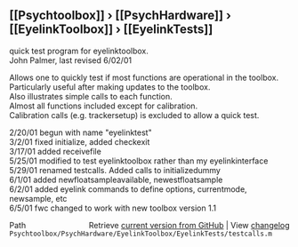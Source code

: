 ## [[Psychtoolbox]] &#8250; [[PsychHardware]] &#8250; [[EyelinkToolbox]] &#8250; [[EyelinkTests]]

quick test program for eyelinktoolbox.  
John Palmer, last revised 6/02/01  
  
Allows one to quickly test if most functions are operational in the toolbox.  
Particularly useful after making updates to the toolbox.  
Also illustrates simple calls to each function.  
Almost all functions included except for calibration.     
Calibration calls (e.g. trackersetup) is excluded to allow a quick test.  
  
2/20/01 begun with name "eyelinktest"  
3/2/01  fixed initialize, added checkexit  
3/17/01 added receivefile  
5/25/01 modified to test eyelinktoolbox rather than my eyelinkinterface  
5/29/01 renamed testcalls.  Added calls to initializedummy  
6/1/01  added newfloatsampleavailable, newestfloatsample  
6/2/01  added eyelink commands to define options, currentmode, newsample, etc  
6/5/01  fwc changed to work with new toolbox version 1.1  




<div class="code_header" style="text-align:right;">
  <span style="float:left;">Path&nbsp;&nbsp;</span> <span class="counter">Retrieve <a href=
  "https://raw.github.com/Psychtoolbox-3/Psychtoolbox-3/beta/Psychtoolbox/PsychHardware/EyelinkToolbox/EyelinkTests/testcalls.m">current version from GitHub</a> | View <a href=
  "https://github.com/Psychtoolbox-3/Psychtoolbox-3/commits/beta/Psychtoolbox/PsychHardware/EyelinkToolbox/EyelinkTests/testcalls.m">changelog</a></span>
</div>
<div class="code">
  <code>Psychtoolbox/PsychHardware/EyelinkToolbox/EyelinkTests/testcalls.m</code>
</div>

